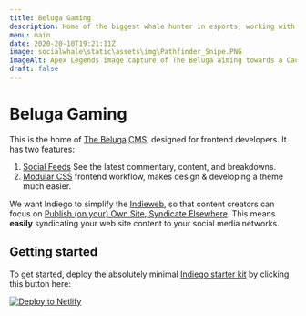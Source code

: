 ```yaml
---
title: Beluga Gaming
description: Home of the biggest whale hunter in esports, working with pros to professionalize the industry.
menu: main
date: 2020-20-10T19:21:11Z
image: socialwhale\static\assets\img\Pathfinder_Snipe.PNG
imageAlt: Apex Legends image capture of The Beluga aiming towards a Caustic gas cloud with two enemies showing a recent elimination.
draft: false
---
```


# Beluga Gaming

This is the home of [The Beluga](https://thebeluga.pro) <abbr title="Content Management System">CMS</abbr>, designed for frontend developers. It has two features:

1. [Social Feeds](/social/) See the latest commentary, content, and breakdowns.
2. [Modular CSS](/modular/) frontend workflow, makes design & developing a theme much easier.

We want Indiego to simplify the [Indieweb](https://indieweb.org/), so that content creators can focus on [Publish (on your) Own Site, Syndicate Elsewhere](https://indieweb.org/POSSE). This means **easily** syndicating your web site content to your social media networks.

## Getting started

To get started, deploy the absolutely minimal [Indiego starter kit](https://starter.indiego.org.uk/) by clicking this button here:

[![Deploy to Netlify](https://www.netlify.com/img/deploy/button.svg)](https://app.netlify.com/start/deploy?repository=https://github.com/growdigital/indiego)
